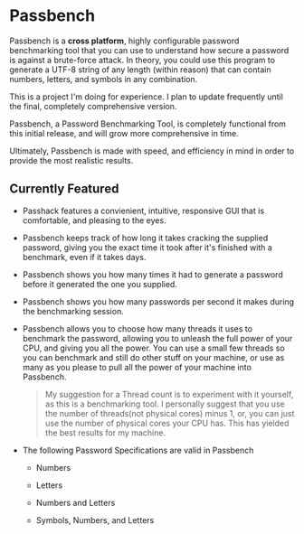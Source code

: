 # Passbench

Passbench is a **cross platform**, highly configurable password benchmarking tool that you can use to understand how secure a password is against a brute-force attack. In theory, you could use this program to generate a UTF-8 string of any length (within reason) that can contain numbers, letters, and symbols in any combination. 

This is a project I'm doing for experience. I plan to update frequently until the final, completely comprehensive version.

Passbench, a Password Benchmarking Tool, is completely functional from this initial release, and will grow more comprehensive in time.

Ultimately, Passbench is made with speed, and efficiency in mind in order to provide the most realistic results.

## Currently Featured

- Passhack features a convienient, intuitive, responsive GUI that is comfortable, and pleasing to the eyes.

- Passbench keeps track of how long it takes cracking the supplied password, giving you the exact time it took after it's finished with a benchmark, even if it takes days.

- Passbench shows you how many times it had to generate a password before it generated the one you supplied.

- Passbench shows you how many passwords per second it makes during the benchmarking session.

- Passbench allows you to choose how many threads it uses to benchmark the password, allowing you to unleash the full power of your CPU, and giving you all the power. You can use a small few threads so you can benchmark and still do other stuff on your machine, or use as many as you please to pull all the power of your machine into Passbench.

  > My suggestion for a Thread count is to experiment with it yourself, as this is a benchmarking tool. I personally suggest that you use   the number of threads(not physical cores) minus 1, or, you can just use the number of physical cores your CPU has. This has yielded the   best results for my machine.

- The following Password Specifications are valid in Passbench
  - Numbers
  
  - Letters
  
  - Numbers and Letters
  
  - Symbols, Numbers, and Letters

